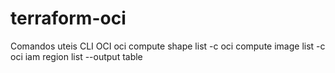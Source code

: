 # terraform-oci

Comandos uteis CLI OCI 
oci compute shape list -c <compartment ocid>
oci compute image list -c <compartment ocid>
oci iam region list --output table

